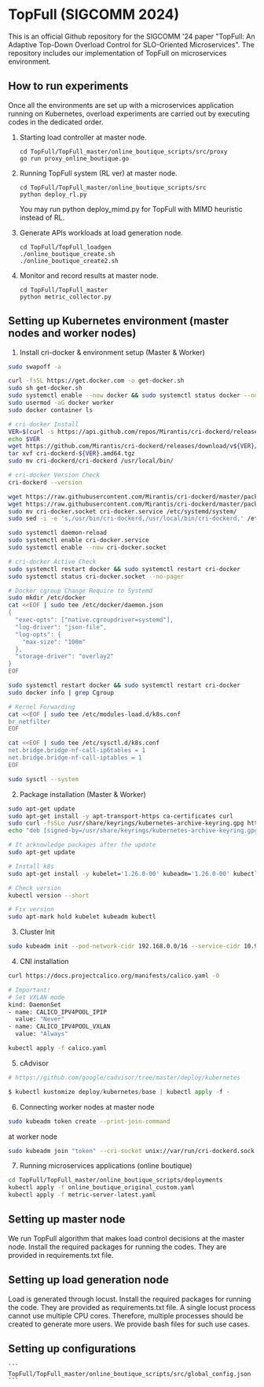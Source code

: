 # TopFull (SIGCOMM 2024)

This is an official Github repository for the SIGCOMM '24 paper "TopFull: An Adaptive Top-Down Overload Control for SLO-Oriented Microservices".
The repository includes our implementation of TopFull on microservices environment.


## How to run experiments

Once all the environments are set up with a microservices application running on Kubernetes, overload experiments are carried out by executing codes in the dedicated order.

1. Starting load controller at master node.
    ```
    cd TopFull/TopFull_master/online_boutique_scripts/src/proxy
    go run proxy_online_boutique.go
    ```

2. Running TopFull system (RL ver) at master node.
    ```
    cd TopFull/TopFull_master/online_boutique_scripts/src
    python deploy_rl.py
    ```
    You may run python deploy_mimd.py for TopFull with MIMD heuristic instead of RL.

3. Generate APIs workloads at load generation node.
    ```
    cd TopFull/TopFull_loadgen
    ./online_boutique_create.sh
    ./online_boutique_create2.sh
    ```

4. Monitor and record results at master node.
    ```
    cd TopFull/TopFull_master
    python metric_collector.py
    ```

## Setting up Kubernetes environment (master nodes and worker nodes)

1. Install cri-docker & environment setup (Master & Worker)

```bash
sudo swapoff -a

curl -fsSL https://get.docker.com -o get-docker.sh
sudo sh get-docker.sh
sudo systemctl enable --now docker && sudo systemctl status docker --no-pager
sudo usermod -aG docker worker
sudo docker container ls

# cri-docker Install
VER=$(curl -s https://api.github.com/repos/Mirantis/cri-dockerd/releases/latest|grep tag_name | cut -d '"' -f 4|sed 's/v//g')
echo $VER
wget https://github.com/Mirantis/cri-dockerd/releases/download/v${VER}/cri-dockerd-${VER}.amd64.tgz
tar xvf cri-dockerd-${VER}.amd64.tgz
sudo mv cri-dockerd/cri-dockerd /usr/local/bin/

# cri-docker Version Check
cri-dockerd --version

wget https://raw.githubusercontent.com/Mirantis/cri-dockerd/master/packaging/systemd/cri-docker.service
wget https://raw.githubusercontent.com/Mirantis/cri-dockerd/master/packaging/systemd/cri-docker.socket
sudo mv cri-docker.socket cri-docker.service /etc/systemd/system/
sudo sed -i -e 's,/usr/bin/cri-dockerd,/usr/local/bin/cri-dockerd,' /etc/systemd/system/cri-docker.service

sudo systemctl daemon-reload
sudo systemctl enable cri-docker.service
sudo systemctl enable --now cri-docker.socket

# cri-docker Active Check
sudo systemctl restart docker && sudo systemctl restart cri-docker
sudo systemctl status cri-docker.socket --no-pager

# Docker cgroup Change Require to Systemd
sudo mkdir /etc/docker
cat <<EOF | sudo tee /etc/docker/daemon.json
{
  "exec-opts": ["native.cgroupdriver=systemd"],
  "log-driver": "json-file",
  "log-opts": {
    "max-size": "100m"
  },
  "storage-driver": "overlay2"
}
EOF

sudo systemctl restart docker && sudo systemctl restart cri-docker
sudo docker info | grep Cgroup

# Kernel Forwarding
cat <<EOF | sudo tee /etc/modules-load.d/k8s.conf
br_netfilter
EOF

cat <<EOF | sudo tee /etc/sysctl.d/k8s.conf
net.bridge.bridge-nf-call-ip6tables = 1
net.bridge.bridge-nf-call-iptables = 1
EOF

sudo sysctl --system
```

2. Package installation (Master & Worker)

```bash
sudo apt-get update
sudo apt-get install -y apt-transport-https ca-certificates curl
sudo curl -fsSLo /usr/share/keyrings/kubernetes-archive-keyring.gpg https://dl.k8s.io/apt/doc/apt-key.gpg
echo "deb [signed-by=/usr/share/keyrings/kubernetes-archive-keyring.gpg] https://apt.kubernetes.io/ kubernetes-xenial main" | sudo tee /etc/apt/sources.list.d/kubernetes.list

# It acknowledge packages after the update
sudo apt-get update

# Install k8s
sudo apt-get install -y kubelet='1.26.0-00' kubeadm='1.26.0-00' kubectl='1.26.0-00'

# Check version
kubectl version --short

# Fix version
sudo apt-mark hold kubelet kubeadm kubectl
```

3. Cluster Init

```bash
sudo kubeadm init --pod-network-cidr 192.168.0.0/16 --service-cidr 10.96.0.0/12 --cri-socket unix://var/run/cri-dockerd.sock
```

4. CNI installation

```bash
curl https://docs.projectcalico.org/manifests/calico.yaml -O

# Important!
# Set VXLAN mode
kind: DaemonSet
- name: CALICO_IPV4POOL_IPIP
  value: "Never"
- name: CALICO_IPV4POOL_VXLAN
  value: "Always"

kubectl apply -f calico.yaml
```


5. cAdvisor

```python
# https://github.com/google/cadvisor/tree/master/deploy/kubernetes

$ kubectl kustomize deploy/kubernetes/base | kubectl apply -f -
```

6. Connecting worker nodes 
at master node
```bash
sudo kubeadm token create --print-join-command
```
at worker node
```bash
sudo kubeadm join "token" --cri-socket unix://var/run/cri-dockerd.sock
```

7. Running microservices applications (online boutique)
```bash
cd TopFull/TopFull_master/online_boutique_scripts/deployments
kubectl apply -f online_boutique_original_custom.yaml
kubectl apply -f metric-server-latest.yaml
```


## Setting up master node
We run TopFull algorithm that makes load control decisions at the master node. Install the required packages for running the codes. They are provided in requirements.txt file.

## Setting up load generation node
Load is generated through locust. Install the required packages for running the code. They are provided as requirements.txt file.
A single locust process cannot use multiple CPU cores. Therefore, multiple processes should be created to generate more users. We provide bash files for such use cases.

## Setting up configurations
    ```
    TopFull/TopFull_master/online_boutique_scripts/src/global_config.json
    ```

